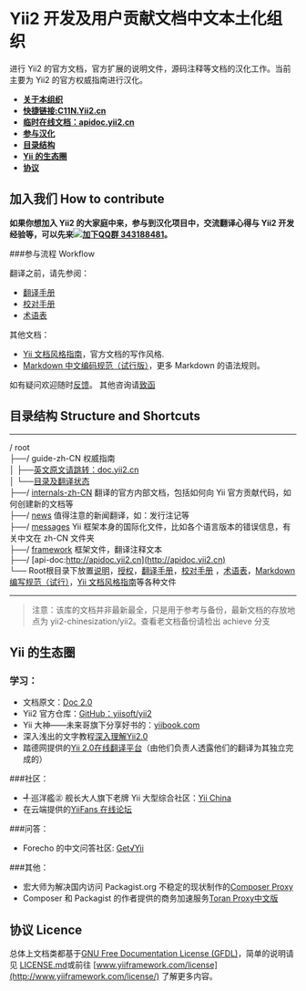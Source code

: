 Yii2 开发及用户贡献文档中文本土化组织
==============
进行 Yii2 的官方文档，官方扩展的说明文件，源码注释等文档的汉化工作。当前主要为 Yii2 的官方权威指南进行汉化。

- **[关于本组织](organization.md)**
- **[快捷链接:C11N.Yii2.cn](http://c11n.yii2.cn/)**
- **[临时在线文档：apidoc.yii2.cn](http://apidoc.yii2.cn/)**
- **[参与汉化](#contribute)**
- **[目录结构](#directory)**
- **[Yii 的生态圈](#yiicosystem)**
- **[协议](#licence)**



加入我们 How to contribute <a name="contribute">
----------------

**如果你想加入 Yii2 的大家庭中来，参与到汉化项目中，交流翻译心得与 Yii2 开发经验等，可以先来[![加下QQ群](http://pub.idqqimg.com/wpa/images/group.png) 343188481](http://url.cn/SIMfwO)。**


###参与流程 Workflow

翻译之前，请先参阅：

- [翻译手册](translation-guide.md)
- [校对手册](translation-proofreading.md)
- [术语表](translation-glossary.md)

其他文档：
- [Yii 文档风格指南](documentation_style_guide.md)，官方文档的写作风格.
- [Markdown 中文编码规范（试行版）](markdown-code-style.md)，更多 Markdown 的语法规则。

如有疑问欢迎随时[反馈](https://github.com/yii2-chinesization/yii2-zh-cn/issues)。
其他咨询请[致函](mailto://intouch@yii2.cn)

目录结构 Structure and Shortcuts <a name ="directory">
----------------
***************************
/ root  
  ├──/ guide-zh-CN 权威指南  
  │    ├──[英文原文请跳转：doc.yii2.cn](http://doc.yii2.cn)  
  │    └──[目录及翻译状态](guide-zh-CN/README.md)  
  ├──/ [internals-zh-CN](internals-zh-CN/) 翻译的官方内部文档，包括如何向 Yii 官方贡献代码，如何创建新的文档等  
  ├──/ [news](news/) 值得注意的新闻翻译，如：发行注记等  
  ├──/ [messages](messages/) Yii 框架本身的国际化文件，比如各个语言版本的错误信息，有关中文在 zh-CN 文件夹  
  ├──/ [framework](framework/) 框架文件，翻译注释文本  
  ├──/ [api-doc:http://apidoc.yii2.cn](http://apidoc.yii2.cn)  
  └── Root根目录下放置[说明](README.md)，[授权](LICENSE.md)，[翻译手册](translation-guide.md)，[校对手册](translation-proofreading.md)
  ，[术语表](translation-glossary.md)，[Markdown 编写规范（试行）](markdown-code-style.md)，[Yii 文档风格指南](documentation_style_guide.md)等各种文件  
***************************
>注意：该库的文档并非最新最全，只是用于参考与备份，最新文档的存放地点为 yii2-chinesization/yii2。查看老文档备份请检出 achieve 分支

Yii 的生态圈 <a name="yiicosystem">
--------

### 学习：

- 文档原文：[Doc 2.0](http://www.yiiframework.com/doc-2.0/index.html)
- Yii2 官方仓库：[GitHub：yiisoft/yii2](https://github.com/yiisoft/yii2/tree/master/docs/guide)
- Yii 大神——未来哥旗下分享好书的：[yiibook.com](http://yiibook.com)
- 深入浅出的文字教程[深入理解Yii2.0](http://www.digpage.com/index.html)
- 踏德网提供的[Yii 2.0在线翻译平台](http://yii2.techbrood.com/guide-index.html)（由他们负责人透露他们的翻译为其独立完成的）

###社区：

- ╃巡洋艦㊣ 舰长大人旗下老牌 Yii 大型综合社区：[Yii China](http://www.yiichina.com/)
- 在云端提供的[YiiFans 在线论坛](http://www.yiifans.com/forum.php)

###问答：

- Forecho 的中文问答社区: [Get√Yii](http://www.getyii.com/)

###其他：

- 宏大师为解决国内访问 Packagist.org 不稳定的现状制作的[Composer Proxy](http://composer-proxy.com/)
- Composer 和 Packagist 的作者提供的商务加速服务[Toran Proxy中文版](http://pkg.phpcomposer.com/)

协议 Licence <a name="licence">
----------------

总体上文档类都基于[GNU Free Documentation License (GFDL)](http://www.gnu.org/copyleft/fdl.html)，简单的说明请见 [LICENSE.md](LICENSE.md)或前往 [www.yiiframework.com/license](http://www.yiiframework.com/license/) 了解更多内容。
